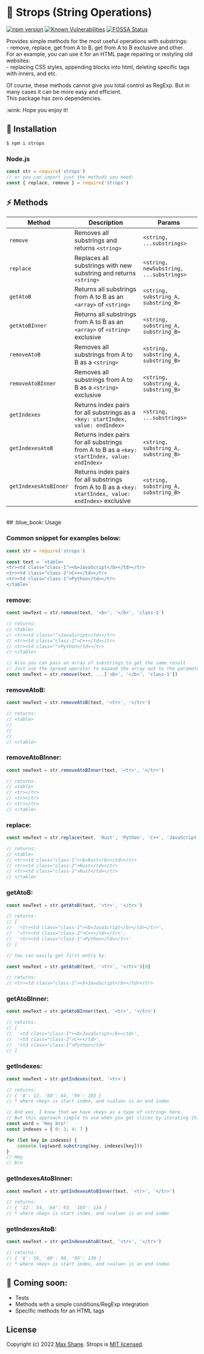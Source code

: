 # :hocho: Strops (String Operations)

[![npm version](https://badge.fury.io/js/strops.svg)](https://badge.fury.io/js/strops)
[![Known Vulnerabilities](https://snyk.io/test/github//wellloy1/strops-js/badge.svg)](https://snyk.io/test/github/wellloy1/strops-js)
[![FOSSA Status](https://app.fossa.com/api/projects/git%2Bgithub.com%2Fwellloy1%2Fstrops-js.svg?type=shield)](https://app.fossa.com/projects/git%2Bgithub.com%2Fwellloy1%2Fstrops-js?ref=badge_shield)

<p>Provides simple methods for the most useful operations with substrings:<br/>
- remove, replace, get from A to B, get from A to B exclusive and other.
<br/>For an example, you can use it for an HTML page repairing or restyling old websites:<br/>
- replacing CSS styles, appending blocks into html, deleting specific tags with inners, and etc.</p>

<p>Of course, these methods cannot give you total control as RegExp.
But in many cases it can be more easy and efficient.
<br/>This package has zero dependencies.</p>

<p>:wink: Hope you enjoy it!</p>

## :pushpin: Installation

```bash
$ npm i strops
```

### Node.js

```js
const str = require('strops')
// or you can import just the methods you need:
const { replace, remove } = require('strops')
```

## :zap: Methods

| Method                | Description                                                                                            | Params                                  |
| --------------------- | ------------------------------------------------------------------------------------------------------ | --------------------------------------- |
| `remove`              | Removes all substrings and returns `<string>`                                                          | `<string, ...substrings>`               |
| `replace`             | Replaces all substrings with new substring and returns `<string>`                                      | `<string, newSubstring, ...substrings>` |
| `getAtoB`             | Returns all substrings from A to B as an `<array>` of `<string>`                                       | `<string, substring_A, substring_B>`    |
| `getAtoBInner`        | Returns all substrings from A to B as an `<array>` of `<string>` exclusive                             | `<string, substring_A, substring_B>`    |
| `removeAtoB`          | Removes all substrings from A to B as a `<string>`                                                     | `<string, substring_A, substring_B>`    |
| `removeAtoBInner`     | Removes all substrings from A to B as a `<string>` exclusive                                           | `<string, substring_A, substring_B>`    |
| `getIndexes`          | Returns index pairs for all substrings as a `<key: startIndex, value: endIndex>`                       | `<string, ...substrings>`               |
| `getIndexesAtoB`      | Returns index pairs for all substrings from A to B as a `<key: startIndex, value: endIndex>`           | `<string, substring_A, substring_B>`    |
| `getIndexesAtoBInner` | Returns index pairs for all substrings from A to B as a `<key: startIndex, value: endIndex>` exclusive | `<string, substring_A, substring_B>`    |

</br>
## :blue_book: Usage

### Common snippet for examples below:

```js
const str = require('strops')

const text = `<table>
<tr><td class="class-1"><b>JavaScript</b></td></tr>
<tr><td class="class-2">C++</td></tr>
<tr><td class="class-1">Python</td></tr>
</table>`
```

### remove:

```js
const newText = str.remove(text, '<b>', '</b>', 'class-1')

// returns:
// <table>
// <tr><td class="">JavaScript</td></tr>
// <tr><td class="class-2">C++</td></tr>
// <tr><td class="">Python</td></tr>
// </table>

// Also you can pass an array of substrings to get the same result
// Just use the spread operator to expand the array out to the parameters
const newText = str.remove(text, ...['<b>', '</b>', 'class-1'])
```

### removeAtoB:

```js
const newText = str.removeAtoB(text, '<tr>', '</tr>')

// returns:
// <table>
//
//
//
// </table>
```

### removeAtoBInner:

```js
const newText = str.removeAtoBInner(text, '<tr>', '</tr>')

// returns:
// <table>
// <tr></tr>
// <tr></tr>
// <tr></tr>
// </table>
```

### replace:

```js
const newText = str.replace(text, 'Rust', 'Python', 'C++', 'JavaScript')

// returns:
// <table>
// <tr><td class="class-1"><b>Rust</b></td></tr>
// <tr><td class="class-2">Rust</td></tr>
// <tr><td class="class-1">Rust</td></tr>
// </table>
```

### getAtoB:

```js
const newText = str.getAtoB(text, '<tr>', '</tr>')

// returns:
// [
//  '<tr><td class="class-1"><b>JavaScript</b></td></tr>',
//  '<tr><td class="class-2">C++</td></tr>',
//  '<tr><td class="class-1">Python</td></tr>'
// ]

// You can easily get first entry by:

const newText = str.getAtoB(text, '<tr>', '</tr>')[0]

// returns:
// <tr><td class="class-1"><b>JavaScript</b></td></tr>
```

### getAtoBInner:

```js
const newText = str.getAtoBInner(text, '<tr>', '</tr>')

// returns:
// [
//  '<td class="class-1"><b>JavaScript</b></td>',
//  '<td class="class-2">C++</td>',
//  '<td class="class-1">Python</td>'
// ]
```

### getIndexes:

```js
const newText = str.getIndexes(text, '<tr>')

// returns:
// { '8': 12, '60': 64, '99': 103 }
// * where <key> is start index, and <value> is an end index

// And yes. I know that we have <key> as a type of <string> here.
// But this approach simple to use when you get slices by iterating this:
const word = 'Hey bro!'
const indexes = { 0: 3, 4: 7 }

for (let key in indexes) {
	console.log(word.substring(key, indexes[key]))
}
// Hey
// bro
```

### getIndexesAtoBInner:

```js
const newText = str.getIndexesAtoBInner(text, '<tr>', '</tr>')

// returns:
// { '12': 54, '64': 93, '103': 134 }
// * where <key> is start index, and <value> is an end index
```

### getIndexesAtoB:

```js
const newText = str.getIndexesAtoB(text, '<tr>', '</tr>')

// returns:
// { '8': 59, '60': 98, '99': 139 }
// * where <key> is start index, and <value> is an end index
```

## :dart: Coming soon:

- Tests
- Methods with a simple conditions/RegExp integration
- Specific methods for an HTML tags

## License

Copyright (c) 2022 [Max Shane](https://github.com/wellloy1).
Strops is [MIT licensed](./LICENSE).
